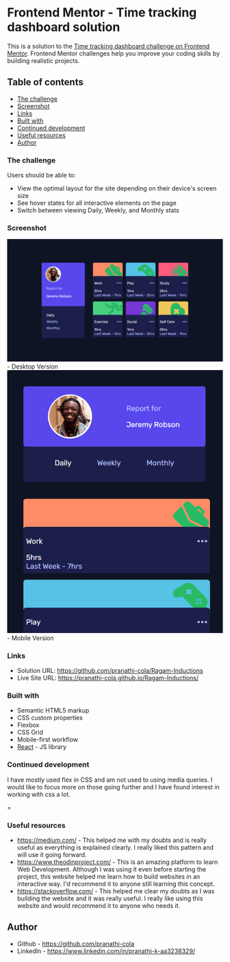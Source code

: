 # Frontend Mentor - Time tracking dashboard solution

This is a solution to the [Time tracking dashboard challenge on Frontend Mentor](https://www.frontendmentor.io/challenges/time-tracking-dashboard-UIQ7167Jw). Frontend Mentor challenges help you improve your coding skills by building realistic projects. 

## Table of contents

  - [The challenge](#the-challenge)
  - [Screenshot](#screenshot)
  - [Links](#links)
  - [Built with](#built-with)
  - [Continued development](#continued-development)
  - [Useful resources](#useful-resources)
  - [Author](#author)

### The challenge

Users should be able to:

- View the optimal layout for the site depending on their device's screen size
- See hover states for all interactive elements on the page
- Switch between viewing Daily, Weekly, and Monthly stats

### Screenshot

![alt text](image.png) - Desktop Version
![alt text](image-1.png)  - Mobile Version

### Links

- Solution URL: https://github.com/pranathi-cola/Ragam-Inductions
- Live Site URL: https://pranathi-cola.github.io/Ragam-Inductions/

### Built with

- Semantic HTML5 markup
- CSS custom properties
- Flexbox
- CSS Grid
- Mobile-first workflow
- [React](https://reactjs.org/) - JS library

### Continued development

I have mostly used flex in CSS and am not used to using media queries. I would like to focus more on those going further and I have found interest in working with css a lot. 

=
### Useful resources

- https://medium.com/ - This helped me with my doubts and is really useful as everything is explained clearly. I really liked this pattern and will use it going forward.
- https://www.theodinproject.com/ - This is an amazing platform to learn Web Development. Although I was using it even before starting the project, this website helped me learn how to build websites in an interactive way. I'd recommend it to anyone still learning this concept.
- https://stackoverflow.com/ - This helped me clear my doubts as I was building the website and it was really useful. I really like using this website and would recommend it to anyone who needs it.

## Author

- Github - https://github.com/pranathi-cola
- LinkedIn - https://www.linkedin.com/in/pranathi-k-aa3238329/
